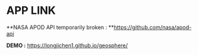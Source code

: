 # APP LINK

**NASA APOD API temporarily broken : **https://github.com/nasa/apod-api


**DEMO :** https://longjichen1.github.io/geosphere/
